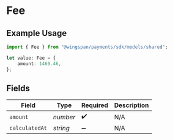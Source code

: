 # Fee

## Example Usage

```typescript
import { Fee } from "@wingspan/payments/sdk/models/shared";

let value: Fee = {
    amount: 1469.46,
};
```

## Fields

| Field              | Type               | Required           | Description        |
| ------------------ | ------------------ | ------------------ | ------------------ |
| `amount`           | *number*           | :heavy_check_mark: | N/A                |
| `calculatedAt`     | *string*           | :heavy_minus_sign: | N/A                |